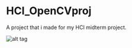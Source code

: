 # HCI_OpenCVproj
A project that i made for my HCI midterm project.

![alt tag](https://raw.githubusercontent.com/kamisama366095/HCI_OpenCVproj/report_title.png)
